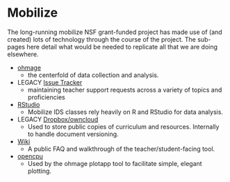 Mobilize
=====

The long-running mobilize NSF grant-funded project has made use of (and created) lots of technology through the course of the project.  The sub-pages here detail what would be needed to replicate all that we are doing elsewhere.

  * [ohmage](mz-ohmage.md)
    * the centerfold of data collection and analysis. 
  * LEGACY [Issue Tracker](mz-issue-tracker.md)
    * maintaining teacher support requests across a variety of topics and proficiencies
  * [RStudio](mz-rstudio.md)
    * Mobilize IDS classes rely heavily on R and RStudio for data analysis. 
  * LEGACY [Dropbox/owncloud](mz-owncloud.md)
    * Used to store public copies of curriculum and resources. Internally to handle document versioning.
  * [Wiki](mz-wiki.md)
    * A public FAQ and walkthrough of the teacher/student-facing tool.
  * [opencpu](mz-ocpu.md)
    * Used by the ohmage plotapp tool to facilitate simple, elegant plotting.